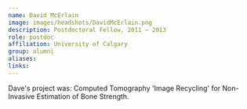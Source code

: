 ```yaml
---
name: David McErlain
image: images/headshots/DavidMcErlain.png
description: Postdoctoral Fellow, 2011 – 2013
role: postdoc
affiliation: University of Calgary
group: alumni
aliases: 
links:
---
```


Dave's project was: Computed Tomography 'Image Recycling' for Non-Invasive Estimation of Bone Strength.